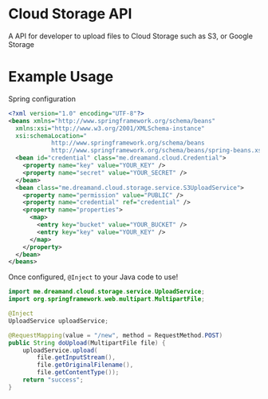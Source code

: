 Cloud Storage API
=================

A API for developer to upload files to Cloud Storage such as S3, or Google Storage

Example Usage
=============
Spring configuration
```xml
<?xml version="1.0" encoding="UTF-8"?>
<beans xmlns="http://www.springframework.org/schema/beans"
  xmlns:xsi="http://www.w3.org/2001/XMLSchema-instance"
  xsi:schemaLocation="
            http://www.springframework.org/schema/beans
            http://www.springframework.org/schema/beans/spring-beans.xsd">
  <bean id="credential" class="me.dreamand.cloud.Credential">
    <property name="key" value="YOUR_KEY" />
    <property name="secret" value="YOUR_SECRET" />
  </bean>
  <bean class="me.dreamand.cloud.storage.service.S3UploadService">
    <property name="permission" value="PUBLIC" />
    <property name="credential" ref="credential" />
    <property name="properties">
      <map>
        <entry key="bucket" value="YOUR_BUCKET" />
        <entry key="key" value="YOUR_KEY" />
      </map>
    </property>
  </bean>
</beans>
```
Once configured, `@Inject` to your Java code to use!
```java
import me.dreamand.cloud.storage.service.UploadService;
import org.springframework.web.multipart.MultipartFile;

@Inject
UploadService uploadService;

@RequestMapping(value = "/new", method = RequestMethod.POST)
public String doUpload(MultipartFile file) {
    uploadService.upload(
        file.getInputStream(),
        file.getOriginalFilename(),
        file.getContentType());
    return "success";
}
```
